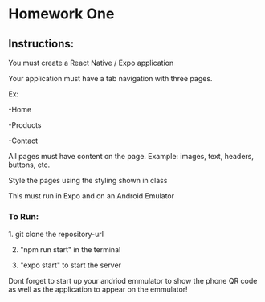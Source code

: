 <h1>Homework One</h1>

<h2>Instructions:</h2>
<p>You must create a React Native / Expo application

Your application must have a tab navigation with three pages. 

Ex:

-Home

-Products

-Contact

All pages must have content on the page. Example: images, text, headers, buttons, etc.

Style the pages using the styling shown in class

This must run in Expo and on an Android Emulator
</p>
<H3>To Run: </H3>
<p>
1. git clone the repository-url 

2. "npm run start" in the terminal

3. "expo start" to start the server
</p>
<p>Dont forget to start up your andriod emmulator to show the phone QR code as well as the application to appear on the emmulator!